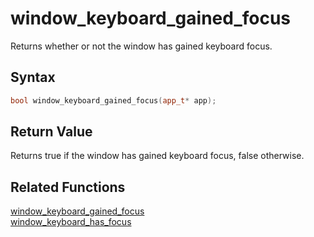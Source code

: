 
# window_keyboard_gained_focus

Returns whether or not the window has gained keyboard focus.

## Syntax

```cpp
bool window_keyboard_gained_focus(app_t* app);
```

## Return Value

Returns true if the window has gained keyboard focus, false otherwise.

## Related Functions

[window_keyboard_gained_focus](https://github.com/RandyGaul/cute_framework/blob/master/doc/window/window_keyboard_gained_focus.md)  
[window_keyboard_has_focus](https://github.com/RandyGaul/cute_framework/blob/master/doc/window/window_keyboard_has_focus.md)  
